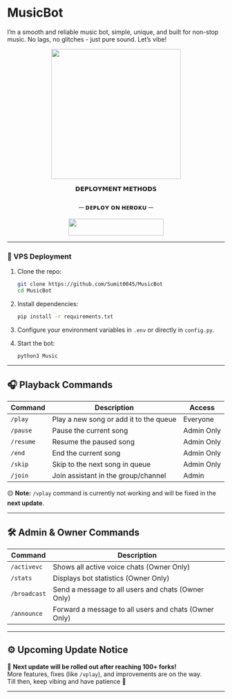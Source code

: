 # MusicBot

<p>I’m a smooth and reliable music bot, simple, unique, and built for non-stop music.
No lags, no glitches - just pure sound. Let’s vibe! </p>

<p align="center"><img src="https://graph.org/file/ffbaa6d0fe89bdf98886b-9760febe78f97be25e.jpg" width="300"></a></p>
<p align="center">


<p align="center">
<b>𝗗𝗘𝗣𝗟𝗢𝗬𝗠𝗘𝗡𝗧 𝗠𝗘𝗧𝗛𝗢𝗗𝗦</b>
</p>

<h3 align="center">
    ─ ᴅᴇᴩʟᴏʏ ᴏɴ ʜᴇʀᴏᴋᴜ ─
</h3>

<p align="center"><a href="https://dashboard.heroku.com/new?template=https://github.com/Sumit0045/MusicBot"> <img src="https://img.shields.io/badge/Deploy%20On%20Heroku-black?style=for-the-badge&logo=heroku" width="220" height="38.45"/></a></p>


---

### 🔸 VPS Deployment

1. Clone the repo:
    ```bash
    git clone https://github.com/Sumit0045/MusicBot
    cd MusicBot
    ```

2. Install dependencies:
    ```bash
    pip install -r requirements.txt
    ```

3. Configure your environment variables in `.env` or directly in `config.py`.

4. Start the bot:
    ```bash
    python3 Music
    ```

---

## 🎧 Playback Commands

| Command        | Description                              | Access        |
|----------------|------------------------------------------|----------------|
| `/play`        | Play a new song or add it to the queue   | Everyone       |
| `/pause`       | Pause the current song                   | Admin Only     |
| `/resume`      | Resume the paused song                   | Admin Only     |
| `/end`         | End the current song                     | Admin Only     |
| `/skip`        | Skip to the next song in queue           | Admin Only     |
| `/join`        | Join assistant in the group/channel      | Admin       |

🟡 **Note:** `/vplay` command is currently not working and will be fixed in the **next update**.

---

## 🛠 Admin & Owner Commands

| Command         | Description                                           |
|-----------------|-------------------------------------------------------|
| `/activevc`     | Shows all active voice chats (Owner Only)            |
| `/stats`        | Displays bot statistics (Owner Only)                 |
| `/broadcast`    | Send a message to all users and chats (Owner Only)               |
| `/announce`     | Forward a message to all users and chats (Owner Only)            |

---

## ⚙️ Upcoming Update Notice

🔔 **Next update will be rolled out after reaching 100+ forks!**  
More features, fixes (like `/vplay`), and improvements are on the way.  
Till then, keep vibing and have patience 💖

---

